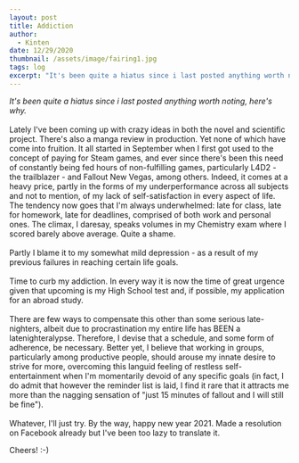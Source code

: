 ```yaml
---
layout: post
title: Addiction
author:
  - Kinten
date: 12/29/2020
thumbnail: /assets/image/fairing1.jpg
tags: log
excerpt: "It's been quite a hiatus since i last posted anything worth noting. "
---
```

*It's been quite a hiatus since i last posted anything worth noting, here's why.*\
\
Lately I've been coming up with crazy ideas in both the novel and scientific project. There's also a manga review in production. Yet none of which have come into fruition. It all started in September when I first got used to the concept of paying for Steam games, and ever since there's been this need of constantly being fed hours of non-fulfilling games, particularly L4D2 - the trailblazer - and Fallout New Vegas, among others. Indeed, it comes at a heavy price, partly in the forms of my underperformance across all subjects and not to mention, of my lack of self-satisfaction in every aspect of life. The tendency now goes that I'm always underwhelmed: late for class, late for homework, late for deadlines, comprised of both work and personal ones. The climax, I daresay, speaks volumes in my Chemistry exam where I scored barely above average. Quite a shame.\
\
Partly I blame it to my somewhat mild depression - as a result of my previous failures in reaching certain life goals.\
\
Time to curb my addiction. In every way it is now the time of great urgence given that upcoming is my High School test and, if possible, my application for an abroad study.\
\
There are few ways to compensate this other than some serious late-nighters, albeit due to procrastination my entire life has BEEN a latenighteralypse. Therefore, I devise that a schedule, and some form of adherence, be necessary. Better yet, I believe that working in groups, particularly among productive people, should arouse my innate desire to strive for more, overcoming this languid feeling of restless self-entertainment when I'm momentarily devoid of any specific goals (in fact, I do admit that however the reminder list is laid, I find it rare that it attracts me more than the nagging sensation of "just 15 minutes of fallout and I will still be fine").\
\
Whatever, I'll just try. By the way, happy new year 2021. Made a resolution on Facebook already but I've been too lazy to translate it.

Cheers! :-)